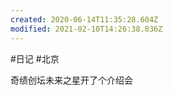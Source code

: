 ```yaml
---
created: 2020-06-14T11:35:28.604Z
modified: 2021-02-10T14:26:38.836Z
---
```

#日记 #北京

奇绩创坛未来之星开了个介绍会
